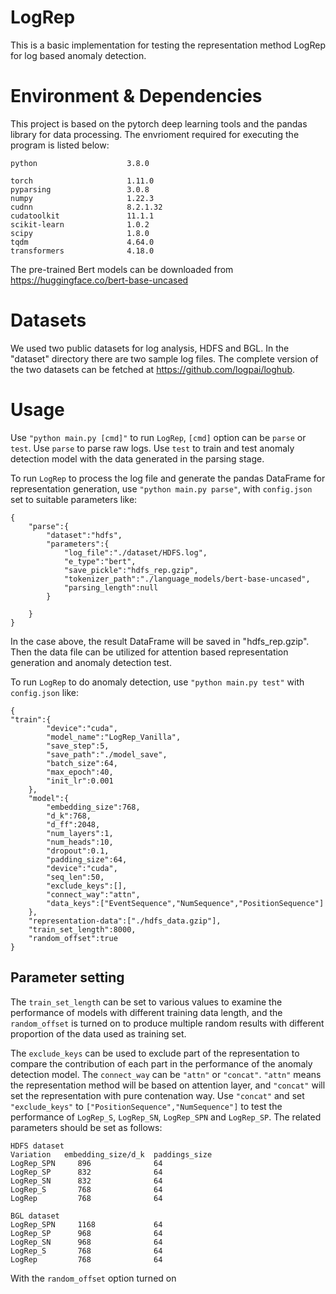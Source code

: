 # LogRep
This is a basic implementation for testing the representation method LogRep for log based anomaly detection. 

# Environment & Dependencies
This project is based on the pytorch deep learning tools and the pandas library for data processing. The envrioment required for executing the program is listed below:

```
python                    3.8.0 

torch                     1.11.0 
pyparsing                 3.0.8 
numpy                     1.22.3
cudnn                     8.2.1.32
cudatoolkit               11.1.1
scikit-learn              1.0.2
scipy                     1.8.0 
tqdm                      4.64.0 
transformers              4.18.0 
```

The pre-trained Bert models can be downloaded from https://huggingface.co/bert-base-uncased

# Datasets
We used two public datasets for log analysis, HDFS and BGL. In the "dataset" directory there are two sample log files. The complete version of the two datasets can be fetched at https://github.com/logpai/loghub. 

# Usage
Use `"python main.py [cmd]"` to run `LogRep`, `[cmd]` option can be `parse` or `test`. Use `parse` to parse raw logs. Use `test` to train and test anomaly detection model with the data generated in the parsing stage.

To run `LogRep` to process the log file and generate the pandas DataFrame for representation generation, use `"python main.py parse"`, with `config.json` set to suitable parameters like:
```
{
    "parse":{
        "dataset":"hdfs",
        "parameters":{
            "log_file":"./dataset/HDFS.log",
            "e_type":"bert",
            "save_pickle":"hdfs_rep.gzip",
            "tokenizer_path":"./language_models/bert-base-uncased",
            "parsing_length":null
        }
        
    }
}
```
In the case above, the result DataFrame will be saved in "hdfs_rep.gzip". Then the data file can be utilized for attention based representation generation and anomaly detection test. 

To run `LogRep` to do anomaly detection, use `"python main.py test"` with `config.json` like:
```
{
"train":{
        "device":"cuda",
        "model_name":"LogRep_Vanilla",
        "save_step":5,
        "save_path":"./model_save",
        "batch_size":64,
        "max_epoch":40,
        "init_lr":0.001
    },
    "model":{
        "embedding_size":768,
        "d_k":768,
        "d_ff":2048,
        "num_layers":1,
        "num_heads":10,
        "dropout":0.1,
        "padding_size":64,
        "device":"cuda",
        "seq_len":50,
        "exclude_keys":[],
        "connect_way":"attn",
        "data_keys":["EventSequence","NumSequence","PositionSequence"]
    },
    "representation-data":["./hdfs_data.gzip"],
    "train_set_length":8000,
    "random_offset":true
}
```
## Parameter setting
The `train_set_length` can be set to various values to examine the performance of models with different training data length, and the `random_offset` is turned on to produce multiple random results with different proportion of the data used as training set.

The `exclude_keys` can be used to exclude part of the representation to compare the contribution of each part in the performance of the anomaly detection model. The `connect_way` can be `"attn"` or `"concat"`. `"attn"` means the representation method will be based on attention layer, and `"concat"` will set the representation with pure contenation way. Use `"concat"` and set `"exclude_keys"` to `["PositionSequence","NumSequence"]` to test the performance of `LogRep_S`, `LogRep_SN`, `LogRep_SPN` and `LogRep_SP`. The related parameters should be set as follows:
```
HDFS dataset
Variation   embedding_size/d_k  paddings_size
LogRep_SPN     896              64
LogRep_SP      832              64
LogRep_SN      832              64
LogRep_S       768              64
LogRep         768              64

BGL dataset
LogRep_SPN     1168             64
LogRep_SP      968              64
LogRep_SN      968              64
LogRep_S       768              64
LogRep         768              64
```

With the `random_offset` option turned on 
